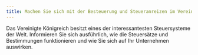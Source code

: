 ```yaml
---
title: Machen Sie sich mit der Besteuerung und Steueranreizen im Vereinigten Königreich vertraut
---
```


Das Vereinigte Königreich besitzt eines der interessantesten Steuersysteme der Welt. Informieren Sie sich ausführlich, wie die Steuersätze und Bestimmungen funktionieren und wie Sie sich auf Ihr Unternehmen auswirken.
